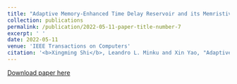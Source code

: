 ```yaml
---
title: "Adaptive Memory-Enhanced Time Delay Reservoir and its Memristive Implementation"
collection: publications
permalink: /publication/2022-05-11-paper-title-number-7
excerpt: ' '
date: 2022-05-11
venue: 'IEEE Transactions on Computers'
citation: '<b>Xingming Shi</b>, Leandro L. Minku and Xin Yao, "Adaptive Memory-Enhanced Time Delay Reservoir and its Memristive Implementation," in <i>IEEE Transactions on Computers</i>, vol. 71, no. 11, pp. 2766-2777, 1 Nov. 2022, doi: 10.1109/TC.2022.3173151.'
---
```

 

[Download paper here](https://arxiv.org/pdf/2202.03954)

